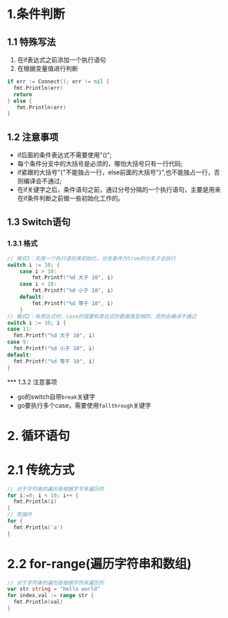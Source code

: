 # 1.条件判断
## 1.1 特殊写法
1. 在if表达式之前添加一个执行语句
2. 在根据变量值进行判断
```go
if err := Connect(); err != nil {
  fmt.Println(err)
  return
} else {
   fmt.Println(err)
}
```
## 1.2 注意事项
* if后面的条件表达式不需要使用"()";
* 每个条件分支中的大括号是必须的，哪怕大括号只有一行代码;
* if紧跟的大括号"{"不能独占一行，else前面的大括号"}",也不能独占一行，否则编译会不通过;
* 在if关键字之后，条件语句之前，通过分号分隔的一个执行语句，主要是用来在if条件判断之前做一些初始化工作的。
## 1.3 Switch语句
### 1.3.1 格式
```go
// 格式1：先用一个执行语句来初始化，分支条件为true的分支才会执行
switch i := 10; {
	case i > 10:
		fmt.Printf("%d 大于 10", i)
	case i < 10:
		fmt.Printf("%d 小于 10", i)
	default:
		fmt.Printf("%d 等于 10", i)
	}
// 格式2：有表达式时，case的值要和表达式的数据类型相同，否则会编译不通过
switch i := 10; i {
case 11:
  fmt.Printf("%d 大于 10", i)
case 9:
  fmt.Printf("%d 小于 10", i)
default:
  fmt.Printf("%d 等于 10", i)
}
```
*** 1.3.2 注意事项
* go的switch自带```break```关键字
* go要执行多个case，需要使用```fallthrough```关键字
# 2. 循环语句
# 2.1 传统方式
```go
// 对于字符串的遍历是根据字节来遍历的
for i:=0; i < 10; i++ {
  fmt.Println(i)
}
// 死循环
for {
  fmt.Println('a')
}
```
# 2.2 for-range(遍历字符串和数组)
```go
// 对于字符串的遍历是根据字符来遍历的
var str string = "hello world"
for index,val := range str {
  fmt.Println(val)
}
```